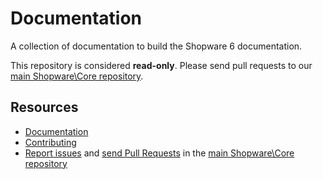 Documentation
=============

A collection of documentation to build the Shopware 6 documentation. 

This repository is considered **read-only**. Please send pull requests
to our [main Shopware\Core repository](https://github.com/shopware/platform).

Resources
---------

  * [Documentation](https://developers.shopware.com)
  * [Contributing](https://developers.shopware.com/community/contributing-code/)
  * [Report issues](https://github.com/shopware/platform/issues) and
    [send Pull Requests](https://github.com/shopware/platform/pulls)
    in the [main Shopware\Core repository](https://github.com/shopware/platform)